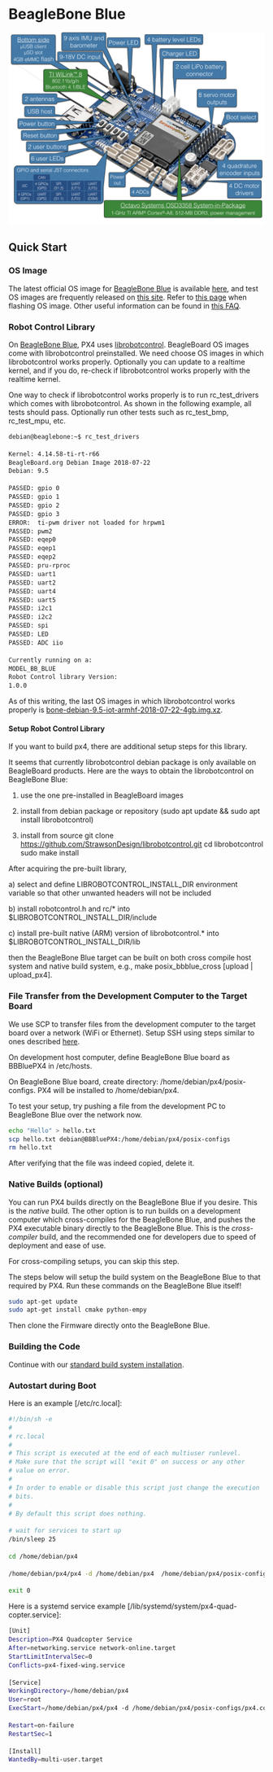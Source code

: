 # BeagleBone Blue

![](../../assets/hardware/BeagleBone_Blue_balloons.png)

## Quick Start

### OS Image

The latest official OS image for [BeagleBone Blue](https://beagleboard.org/blue) 
is available [here](https://beagleboard.org/latest-images), and test OS images 
are frequently released on [this site](https://rcn-ee.net/rootfs/bb.org/testing/). 
Refer to [this page](https://github.com/beagleboard/beaglebone-blue/wiki/Flashing-firmware) 
when flashing OS image. Other useful information can be found in 
[this FAQ](https://github.com/beagleboard/beaglebone-blue/wiki/Frequently-Asked-Questions-(FAQ) ).


### Robot Control Library

On [BeagleBone Blue](https://beagleboard.org/blue), PX4 uses 
[librobotcontrol](https://github.com/StrawsonDesign/librobotcontrol). 
BeagleBoard OS images come with librobotcontrol preinstalled. We need choose
OS images in which librobotcontrol works properly. Optionally you can update
to a realtime kernel, and if you do, re-check if librobotcontrol works properly
with the realtime kernel.

One way to check if librobotcontrol works properly is to run rc_test_drivers 
which comes with librobotcontrol. As shown in the following example, all tests
should pass. Optionally run other tests such as rc_test_bmp, rc_test_mpu, etc.

```sh
debian@beaglebone:~$ rc_test_drivers

Kernel: 4.14.58-ti-rt-r66
BeagleBoard.org Debian Image 2018-07-22
Debian: 9.5

PASSED: gpio 0
PASSED: gpio 1
PASSED: gpio 2
PASSED: gpio 3
ERROR:  ti-pwm driver not loaded for hrpwm1
PASSED: pwm2
PASSED: eqep0
PASSED: eqep1
PASSED: eqep2
PASSED: pru-rproc
PASSED: uart1
PASSED: uart2
PASSED: uart4
PASSED: uart5
PASSED: i2c1
PASSED: i2c2
PASSED: spi
PASSED: LED
PASSED: ADC iio

Currently running on a:
MODEL_BB_BLUE
Robot Control library Version:
1.0.0
```

As of this writing, the last OS images in which librobotcontrol works properly
is [bone-debian-9.5-iot-armhf-2018-07-22-4gb.img.xz](https://rcn-ee.net/rootfs/bb.org/testing/2018-07-22/stretch-iot/bone-debian-9.5-iot-armhf-2018-07-22-4gb.img.xz).

#### Setup Robot Control Library

If you want to build px4, there are additional setup steps for this library.

It seems that currently librobotcontrol debian package is only available on 
BeagleBoard products. Here are the ways to obtain the librobotcontrol on 
BeagleBone Blue:

1) use the one pre-installed in BeagleBoard images

2) install from debian package or repository (sudo apt update && sudo apt install librobotcontrol)

3) install from source
    git clone https://github.com/StrawsonDesign/librobotcontrol.git
    cd librobotcontrol
    sudo make install

After acquiring the pre-built library,

a) select and define LIBROBOTCONTROL_INSTALL_DIR environment variable so that other unwanted headers will not be included

b) install robotcontrol.h and rc/* into $LIBROBOTCONTROL_INSTALL_DIR/include

c) install pre-built native (ARM) version of librobotcontrol.* into $LIBROBOTCONTROL_INSTALL_DIR/lib

then the BeagleBone Blue target can be built on both cross compile host system 
and native build system, e.g., make posix_bbblue_cross [upload | upload_px4].


### File Transfer from the Development Computer to the Target Board

We use SCP to transfer files from the development computer to the target board 
over a network (WiFi or Ethernet). Setup SSH using steps similar to ones described
[here](../flight_controller/raspberry_pi_navio2.md).

On development host computer, define BeagleBone Blue board as BBBluePX4 in /etc/hosts.

On BeagleBone Blue board, create directory: /home/debian/px4/posix-configs. 
PX4 will be installed to /home/debian/px4.

To test your setup, try pushing a file from the development PC to BeagleBone Blue over the network now. 

```sh
echo "Hello" > hello.txt
scp hello.txt debian@BBBluePX4:/home/debian/px4/posix-configs
rm hello.txt
```
After verifying that the file was indeed copied, delete it.

### Native Builds (optional)

You can run PX4 builds directly on the BeagleBone Blue if you desire. This is the *native*
build. The other option is to run builds on a development computer which
cross-compiles for the BeagleBone Blue, and pushes the PX4 executable binary directly to the
BeagleBone Blue. This is the *cross-compiler* build, and the recommended one for developers
due to speed of deployment and ease of use.

For cross-compiling setups, you can skip this step.

The steps below will setup the build system on the BeagleBone Blue to that required by PX4.
Run these commands on the BeagleBone Blue itself!

```sh
sudo apt-get update
sudo apt-get install cmake python-empy
```

Then clone the Firmware directly onto the BeagleBone Blue.

### Building the Code

Continue with our [standard build system installation](https://dev.px4.io/en/setup/dev_env_linux.html).

### Autostart during Boot

Here is an example [/etc/rc.local]:

```sh
#!/bin/sh -e
#
# rc.local
#
# This script is executed at the end of each multiuser runlevel.
# Make sure that the script will "exit 0" on success or any other
# value on error.
#
# In order to enable or disable this script just change the execution
# bits.
#
# By default this script does nothing.

# wait for services to start up
/bin/sleep 25

cd /home/debian/px4 

/home/debian/px4/px4 -d /home/debian/px4  /home/debian/px4/posix-configs/px4.config > /home/debian/px4/PX4.log & 

exit 0
```

Here is a systemd service example [/lib/systemd/system/px4-quad-copter.service]:

```sh
[Unit]
Description=PX4 Quadcopter Service
After=networking.service network-online.target 
StartLimitIntervalSec=0
Conflicts=px4-fixed-wing.service

[Service]
WorkingDirectory=/home/debian/px4
User=root
ExecStart=/home/debian/px4/px4 -d /home/debian/px4/posix-configs/px4.config 

Restart=on-failure
RestartSec=1

[Install]
WantedBy=multi-user.target
```